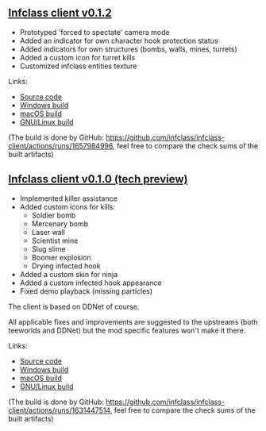 ## [Infclass client v0.1.2](https://github.com/infclass/infclass-client/releases/tag/v0.1.2)

- Prototyped 'forced to spectate' camera mode
- Added an indicator for own character hook protection status
- Added indicators for own structures (bombs, walls, mines, turrets)
- Added a custom icon for turret kills
- Customized infclass entities texture

Links:
- [Source code](https://github.com/infclass/infclass-client/releases/tag/v0.1.2)
- [Windows build](https://github.com/infclass/infclass-client/releases/download/v0.1.2/Infclass-0.1.2-win64.zip)
- [macOS build](https://github.com/infclass/infclass-client/releases/download/v0.1.2/Infclass-0.1.2-macos.dmg)
- [GNU/Linux build](https://github.com/infclass/infclass-client/releases/download/v0.1.2/Infclass-0.1.2-linux_x86_64.tar.xz)

(The build is done by GitHub: https://github.com/infclass/infclass-client/actions/runs/1657984996, feel free to compare the check sums of the built artifacts)

## [Infclass client v0.1.0 (tech preview)](https://github.com/infclass/infclass-client/releases/tag/v0.1.0)

- Implemented killer assistance
- Added custom icons for kills:
  - Soldier bomb
  - Mercenary bomb
  - Laser wall
  - Scientist mine
  - Slug slime
  - Boomer explosion
  - Drying infected hook
- Added a custom skin for ninja
- Added a custom infected hook appearance
- Fixed demo playback (missing particles)

The client is based on DDNet of course. 

All applicable fixes and improvements are suggested to the upstreams (both teeworlds and DDNet) but the mod specific features won't make it there.

Links:
- [Source code](https://github.com/infclass/infclass-client/releases/tag/v0.1.0)
- [Windows build](https://github.com/infclass/infclass-client/releases/download/v0.1.0/Infclass-0.1.0-win64.zip)
- [macOS build](https://github.com/infclass/infclass-client/releases/download/v0.1.0/Infclass-0.1.0-macos.dmg)
- [GNU/Linux build](https://github.com/infclass/infclass-client/releases/download/v0.1.0/Infclass-0.1.0-linux_x86_64.tar.xz)

(The build is done by GitHub: https://github.com/infclass/infclass-client/actions/runs/1631447514, feel free to compare the check sums of the built artifacts)
